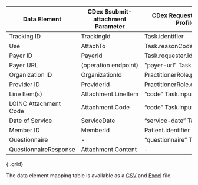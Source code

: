 <!-- q-attachments_to_requests.md
*****************************************************************************************************
*                                  WARNING: DO NOT EDIT THIS FILE                                   *
*                                                                                                   *
* This file is generated by csv_to_markdown_tabler.ipynb. Any edits you make to this file will be   *
* overwritten                                                                                       *
* To change the contents of this file, edit input/images/data-element-mapping.csv                     *
*****************************************************************************************************
-->

| Data Element | CDex $submit-attachment Parameter | CDex Request Attachment Task Profile Element |
|--------|-------|---------|
| Tracking ID | TrackingId | Task.identifier |
| Use | AttachTo | Task.reasonCode |
| Payer ID | PayerId | Task.requester.identifier |
| Payer URL | (operation endpoint) | "payer-url" Task.input |
| Organization ID | OrganizationId | <span class="bg-success" markdown="1">PractitionerRole.practitioner.identifier</span><!-- new-content --> |
| Provider ID | ProviderId | <span class="bg-success" markdown="1">PractitionerRole.organization.identifier</span><!-- new-content --> |
| Line Item(s) | Attachment.LineItem | “code” Task.input.extension |
| LOINC Attachment Code | Attachment.Code | “code” Task.input |
| Date of Service | ServiceDate | “service-date” Task.input |
| Member ID | MemberId | Patient.identifier |
| <span class="bg-success" markdown="1">Questionnaire</span><!-- new-content --> | - | <span class="bg-success" markdown="1">“questionnaire” Task.input </span><!-- new-content --> |
| <span class="bg-success" markdown="1">QuestionnaireResponse</span><!-- new-content --> | <span class="bg-success" markdown="1">Attachment.Content</span><!-- new-content --> | - |
{:.grid}

The data element mapping table is available as a [CSV](data-element-mapping.csv) and [Excel](data-element-mapping.xlsx) file.